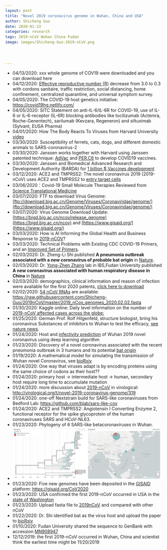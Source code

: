 ```yaml
---
layout: post
title: "Novel 2019 coronavirus genome in Wuhan, China and USA"
author: Shicheng Guo
date: 2020-01-23
categories: research
tags: 2019-nCoV Wuhan China Fudan 
image: images/Shicheng-Guo-2019-nCoV.png



---
```

* 04/13/2020: xxx whole genome of COV19 were downloaded and you can download here 
* 04/12/2020: [Effective reproductive number (R)](https://www.healthknowledge.org.uk/public-health-textbook/research-methods/1a-epidemiology/epidemic-theory) decrease from 3.0 to 0.3 with cordons sanitaire, traffic restriction, social distancing, home confinement, centralized quarantine, and universal symptom survey.
* 04/05/2020:  The COVID-19 host genetics initiative: https://covid19hg.netlify.com/
* 04/05/2020:  SITC Statement on anti-IL-6/IL-6R for COVID-19,  use of IL-6 or IL-6-receptor (IL-6R) blocking antibodies like tocilizumab (Actemra, Roche-Genentech), sarilumab (Kevzara, Regeneron) and siltuximab (Sylvant, EUSA Pharma) 
* 04/01/2020:  How The Body Reacts To Viruses from Harvard University [video](https://onlinelearning.hms.harvard.edu/hmx/immunity/?utm_source=HMX+Interest+List&utm_campaign=3fff032d9c-2020_04_03_IMMURESOURCE&utm_medium=email&utm_term=0_d0e0e2c62c-3fff032d9c-137311193)
* 03/30/2020: Susceptibility of ferrets, cats, dogs, and different domestic animals to SARS-coronavirus-2 
* 03/30/2020: Janssen works together with Harvard using Janssen patented technique: [AdVac](https://www.janssen.com/infectious-diseases-and-vaccines/patented-technologies) and [PER.C6](https://www.janssen.com/infectious-diseases-and-vaccines/patented-technologies) to develop COVID19 vaccines. 
* 03/30/2020: Janssen and Biomedical Advanced Research and Development Authority (BARDA) for [1 billion $ Vaccines development](https://www.jnj.com/johnson-johnson-announces-a-lead-vaccine-candidate-for-covid-19-landmark-new-partnership-with-u-s-department-of-health-human-services-and-commitment-to-supply-one-billion-vaccines-worldwide-for-emergency-pandemic-use)
* 03/12/2020: ACE2 and TMPRSS2: The novel coronavirus 2019 (2019-nCoV) uses ACE2 and TMPRSS2 to [entry target cells](https://www.biorxiv.org/content/10.1101/2020.01.31.929042v1)
* 03/06/2020：Covid-19 Small Molecule Therapies Reviewed from [Science Translational Medicine](https://blogs.sciencemag.org/pipeline/archives/2020/03/06/covid-19-small-molecule-therapies-reviewed)
* 03/07/2020: FTF to download Virus Genome: [ftp://download.big.ac.cn/Genome/Viruses/Coronaviridae/genome/](ftp://download.big.ac.cn/Genome/Viruses/Coronaviridae/genome/)
* 03/07/2020: Virus Genome Download Update: [https://bigd.big.ac.cn/ncov/release_genome](https://bigd.big.ac.cn/ncov) and [https://www.gisaid.org/](https://www.gisaid.org/)
* 03/03/2020: How is AI Informing the Global Health and Business Response to [2019-nCOV](https://www.natlawreview.com/article/how-ai-informing-global-health-and-business-response-to-2019-ncov)? 
* 03/03/2020: Technical Problems with Existing CDC COVID-19 Primers, and an [Improved Set of Primers](https://tomeraltman.net/2020/03/03/technical-problems-COVID-primers.html).
* 02/03/2020: Dr. Zheng-Li Shi published **A pneumonia outbreak associated with a new coronavirus of probable bat origin** in [Nature](https://www.nature.com/articles/s41586-020-2012-7).
* 02/03/2020: Dr. [Yong-Zhen Zhang](https://www.researchgate.net/profile/Yong-Zhen_Zhang2) lab in IBS,Fudan University published **A new coronavirus associated with human respiratory disease in China** in [Nature](https://www.nature.com/articles/s41586-020-2008-3)
* 02/03/2020: demographics, clinical information and reason of infection were available for the first 2020 patents, [click here to download](https://github.com/Shicheng-Guo/Shicheng-Guo.Github.io/blob/master/images/nCoV2019_2020_line_list_open_clinical_demographics_reason.xlsx)
* 02/02/2020: [54 nCoV RNAs](https://raw.githubusercontent.com/Shicheng-Guo/2019nCoV/master/2019_nCov_genomes_2020.02.02.fasta) are available: https://raw.githubusercontent.com/Shicheng-Guo/2019nCoV/master/2019_nCov_genomes_2020.02.02.fasta
* 01/30/2020: Kaggle online: Daily level information on the number of [2019-nCoV affected cases across the globe:]( https://www.kaggle.com/sudalairajkumar/novel-corona-virus-2019-dataset)
* 01/25/2020: German Prof. Rolf Hilgenfeld, structure biologist, bring his coronavirus Substances of inhibitors to Wuhan to test the efficacy, [see nature news](http://nature.webvpn.ustc.edu.cn/articles/d41586-020-00190-6).
* 01/24/2020: Host and [infectivity prediction](http://www.biorxiv.org/content/10.1101/2020.01.21.914044v2.full.pdf) of Wuhan 2019 novel coronavirus using deep learning algorithm
* 01/23/2020: Discovery of a novel coronavirus associated with the recent pneumonia outbreak in 3 humans and its potential [bat origin](http://www.biorxiv.org/content/10.1101/2020.01.22.914952v2.full.pdf)
* 01/19/2020: A mathematical model for simulating the transmission of Wuhan novel Coronavirus, see [bioRxiv](http://www.biorxiv.org/content/10.1101/2020.01.19.911669v1.full.pdf)
* 01/24/2020: One way that viruses adapt is by encoding proteins using the same choice of codons as their host??
* 01/24/2020: primary host ->  intermediate host -> human, secondary host require long time to accumulate mutation
* 01/24/2020: more discussion about [2019-nCoV](http://virological.org/t/novel-2019-coronavirus-genome/319) in virological: http://virological.org/t/novel-2019-coronavirus-genome/319
* 01/24/2020: one-off Nextstrain build for SARS-like coronaviruses from Bedford Lab: https://github.com/blab/sars-like-cov
* 01/24/2020: ACE2 and TMPRSS2: Angiotensin I Converting Enzyme 2,  functional receptor for the spike glycoprotein of the human coronaviruses SARS and HCoV-NL63.
* 01/23/2020: Phylogeny of 6 SARS-like betacoronaviruses in Wuhan. 
* ![Phylogeny](https://raw.githubusercontent.com/Shicheng-Guo/Shicheng-Guo.Github.io/master/images/Shicheng-Guo-2019-nCoV-SARS.JPG)
* 01/23/2020: Five new genomes have been deposited in the [GISAID](https://gisaid.org/CoV2020) platform: https://gisaid.org/CoV2020
* 01/23/2020: USA confirmed the first 2019-nCoV occurred in USA in the [state of Washington](https://www.cdc.gov/media/releases/2020/p0121-novel-coronavirus-travel-case.html)
* 01/23/2020: Upload fasta file to [2019nCoV](https://raw.githubusercontent.com/Shicheng-Guo/2019nCoV/master/2019-nCoV-sequence.fasta) and compared with other nCoV
* 01/22/2020: Dr. Shi identified bat as the virus host and upload the paper to [bioRxiv](https://www.biorxiv.org/content/10.1101/2020.01.22.914952v2)
* 01/10/2020: Fudan University shared the sequence to GenBank with accession [MN908947](https://www.ncbi.nlm.nih.gov/nuccore/MN908947)
* 12/12/2019: the first 2019-nCoV occurred in Wuhan, China and scientist think the earliest time might be 11/20/2019
